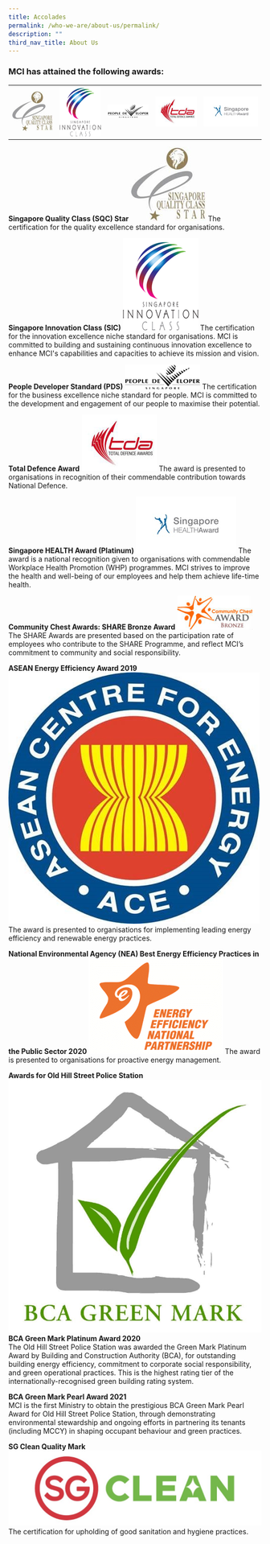 ```yaml
---
title: Accolades
permalink: /who-we-are/about-us/permalink/
description: ""
third_nav_title: About Us
---
```

### MCI has attained the following awards:
|   |   |   |   |   |
|---|---|---|---|---|
| ![](/images/Logos/sqcstar.jpg)  | ![](/images/Logos/iclasslogo.gif)  |![](/images/Logos/pdlogo.gif)   | ![](/images/Logos/tdalogo.jpg)  | ![](/images/Logos/singapore-health-award.jpg)  |

**Singapore Quality Class (SQC) Star**
![](/images/Logos/sqcstar.jpg)
The certification for the quality excellence standard for organisations.

**Singapore Innovation Class (SIC)**
![](/images/Logos/iclasslogo.gif)
The certification for the innovation excellence niche standard for organisations. MCI is committed to building and sustaining continuous innovation excellence to enhance MCI's capabilities and capacities to achieve its mission and vision.

**People Developer Standard (PDS)**
![](/images/Logos/pdlogo.gif)
The certification for the business excellence niche standard for people. MCI is committed to the development and engagement of our people to maximise their potential.

**Total Defence Award**
![](/images/Logos/tdalogo.jpg)
The award is presented to organisations in recognition of their commendable contribution towards National Defence.

**Singapore HEALTH Award (Platinum)**
![](/images/Logos/singapore-health-award.jpg)
The award is a national recognition given to organisations with commendable Workplace Health Promotion (WHP) programmes. MCI strives to improve the health and well-being of our employees and help them achieve life-time health.

**Community Chest Awards: SHARE Bronze Award**
![](/images/Logos/community%20chest%20bronze%20award.jpg)
The SHARE Awards are presented based on the participation rate of employees who contribute to the SHARE Programme, and reflect MCI’s commitment to community and social responsibility.

**ASEAN Energy Efficiency Award 2019**
![](/images/Logos/asean%20energy%20efficiency%20award%202019.jpg)
The award is presented to organisations for implementing leading energy efficiency and renewable energy practices.

**National Environmental Agency (NEA) Best Energy Efficiency Practices in the Public Sector 2020**
![](/images/Logos/nea%20best%20energy%20efficiency%20practices%20in%20the%20public%20sector%202020.png)
The award is presented to organisations for proactive energy management.

**Awards for Old Hill Street Police Station**
![](/images/Logos/bca%20green%20mark.jfif)
**BCA Green Mark Platinum Award 2020**  
The Old Hill Street Police Station was awarded the Green Mark Platinum Award by Building and Construction Authority (BCA), for outstanding building energy efficiency, commitment to corporate social responsibility, and green operational practices. This is the highest rating tier of the internationally-recognised green building rating system.

**BCA Green Mark Pearl Award 2021**  
MCI is the first Ministry to obtain the prestigious BCA Green Mark Pearl Award for Old Hill Street Police Station, through demonstrating environmental stewardship and ongoing efforts in partnering its tenants (including MCCY) in shaping occupant behaviour and green practices.

**SG Clean Quality Mark**
![](/images/Logos/sg%20clean%20quality%20mark.jpg)
The certification for upholding of good sanitation and hygiene practices.